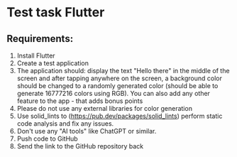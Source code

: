 # Test task Flutter

## Requirements:

1. Install Flutter
2. Create a test application
3. The application should: display the text "Hello there" in the middle of the screen and after tapping anywhere on the screen, a background color should be changed to a randomly generated color (should be able to generate 16777216 colors using RGB). You can also add any other feature to the app - that adds bonus points
4. Please do not use any external libraries for color generation
5. Use solid_lints to (https://pub.dev/packages/solid_lints) perform static code analysis and fix any issues.
6. Don't use any "AI tools" like ChatGPT or similar.
7. Push code to GitHub
8. Send the link to the GitHub repository back
